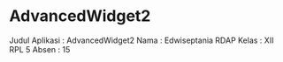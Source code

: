 # AdvancedWidget2
Judul Aplikasi : AdvancedWidget2
Nama : Edwiseptania RDAP
Kelas : XII RPL 5
Absen : 15
